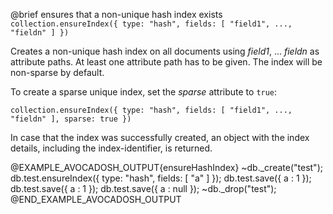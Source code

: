 

@brief ensures that a non-unique hash index exists
`collection.ensureIndex({ type: "hash", fields: [ "field1", ..., "fieldn" ] })`

Creates a non-unique hash index on all documents using  *field1*, ... *fieldn*
as attribute paths. At least one attribute path has to be given.
The index will be non-sparse by default.

To create a sparse unique index, set the *sparse* attribute to `true`:

`collection.ensureIndex({ type: "hash", fields: [ "field1", ..., "fieldn" ], sparse: true })`

In case that the index was successfully created, an object with the index
details, including the index-identifier, is returned.

@EXAMPLE_AVOCADOSH_OUTPUT{ensureHashIndex}
~db._create("test");
db.test.ensureIndex({ type: "hash", fields: [ "a" ] });
db.test.save({ a : 1 });
db.test.save({ a : 1 });
db.test.save({ a : null });
~db._drop("test");
@END_EXAMPLE_AVOCADOSH_OUTPUT

